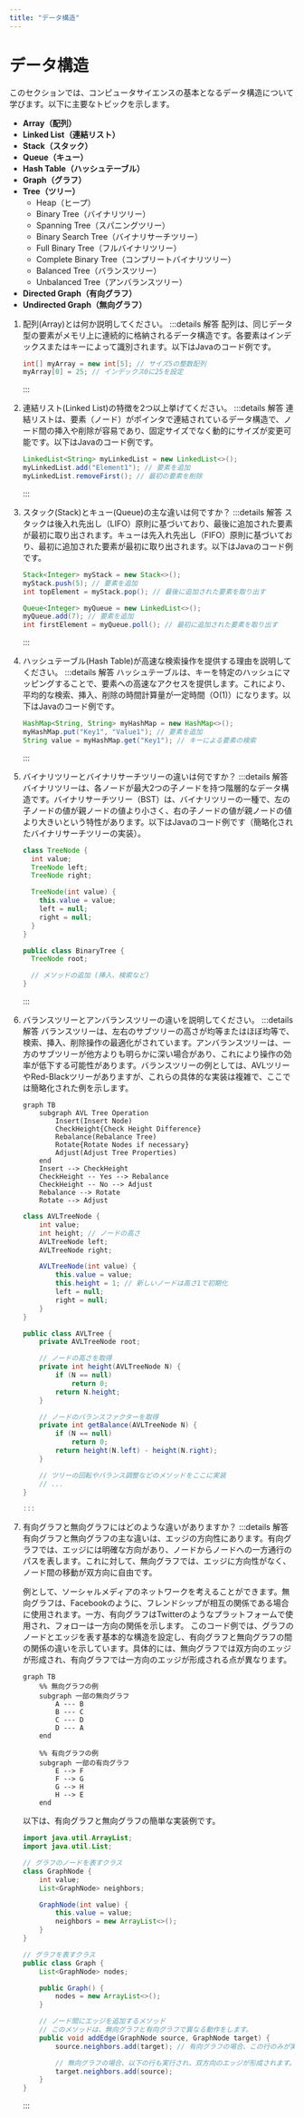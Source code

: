 ```yaml
---
title: "データ構造"
---
```

# データ構造

このセクションでは、コンピュータサイエンスの基本となるデータ構造について学びます。以下に主要なトピックを示します。

- **Array（配列）**
- **Linked List（連結リスト）**
- **Stack（スタック）**
- **Queue（キュー）**
- **Hash Table（ハッシュテーブル）**
- **Graph（グラフ）**
- **Tree（ツリー）**
  - Heap（ヒープ）
  - Binary Tree（バイナリツリー）
  - Spanning Tree（スパニングツリー）
  - Binary Search Tree（バイナリサーチツリー）
  - Full Binary Tree（フルバイナリツリー）
  - Complete Binary Tree（コンプリートバイナリツリー）
  - Balanced Tree（バランスツリー）
  - Unbalanced Tree（アンバランスツリー）
- **Directed Graph（有向グラフ）**
- **Undirected Graph（無向グラフ）**

1. 配列(Array)とは何か説明してください。
   :::details 解答
   配列は、同じデータ型の要素がメモリ上に連続的に格納されるデータ構造です。各要素はインデックスまたはキーによって識別されます。以下はJavaのコード例です。

   ```java
   int[] myArray = new int[5]; // サイズ5の整数配列
   myArray[0] = 25; // インデックス0に25を設定
   ```

   :::

2. 連結リスト(Linked List)の特徴を2つ以上挙げてください。
   :::details 解答
   連結リストは、要素（ノード）がポインタで連結されているデータ構造で、ノード間の挿入や削除が容易であり、固定サイズでなく動的にサイズが変更可能です。以下はJavaのコード例です。

   ```java
   LinkedList<String> myLinkedList = new LinkedList<>();
   myLinkedList.add("Element1"); // 要素を追加
   myLinkedList.removeFirst(); // 最初の要素を削除
   ```

   :::

3. スタック(Stack)とキュー(Queue)の主な違いは何ですか？
   :::details 解答
   スタックは後入れ先出し（LIFO）原則に基づいており、最後に追加された要素が最初に取り出されます。キューは先入れ先出し（FIFO）原則に基づいており、最初に追加された要素が最初に取り出されます。以下はJavaのコード例です。

   ```java
   Stack<Integer> myStack = new Stack<>();
   myStack.push(5); // 要素を追加
   int topElement = myStack.pop(); // 最後に追加された要素を取り出す

   Queue<Integer> myQueue = new LinkedList<>();
   myQueue.add(7); // 要素を追加
   int firstElement = myQueue.poll(); // 最初に追加された要素を取り出す
   ```

   :::

4. ハッシュテーブル(Hash Table)が高速な検索操作を提供する理由を説明してください。
   :::details 解答
   ハッシュテーブルは、キーを特定のハッシュにマッピングすることで、要素への高速なアクセスを提供します。これにより、平均的な検索、挿入、削除の時間計算量が一定時間（O(1)）になります。以下はJavaのコード例です。

   ```java
   HashMap<String, String> myHashMap = new HashMap<>();
   myHashMap.put("Key1", "Value1"); // 要素を追加
   String value = myHashMap.get("Key1"); // キーによる要素の検索
   ```

   :::

5. バイナリツリーとバイナリサーチツリーの違いは何ですか？
   :::details 解答
   バイナリツリーは、各ノードが最大2つの子ノードを持つ階層的なデータ構造です。バイナリサーチツリー（BST）は、バイナリツリーの一種で、左の子ノードの値が親ノードの値より小さく、右の子ノードの値が親ノードの値より大きいという特性があります。以下はJavaのコード例です（簡略化されたバイナリサーチツリーの実装）。

   ```java
   class TreeNode {
     int value;
     TreeNode left;
     TreeNode right;

     TreeNode(int value) {
       this.value = value;
       left = null;
       right = null;
     }
   }

   public class BinaryTree {
     TreeNode root;

     // メソッドの追加 (挿入、検索など)
   }
   ```

   :::

6. バランスツリーとアンバランスツリーの違いを説明してください。
   :::details 解答
   バランスツリーは、左右のサブツリーの高さが均等またはほぼ均等で、検索、挿入、削除操作の最適化がされています。アンバランスツリーは、一方のサブツリーが他方よりも明らかに深い場合があり、これにより操作の効率が低下する可能性があります。バランスツリーの例としては、AVLツリーやRed-Blackツリーがありますが、これらの具体的な実装は複雑で、ここでは簡略化された例を示します。

    ```mermaid
    graph TB
        subgraph AVL Tree Operation
            Insert(Insert Node)
            CheckHeight{Check Height Difference}
            Rebalance(Rebalance Tree)
            Rotate{Rotate Nodes if necessary}
            Adjust(Adjust Tree Properties)
        end
        Insert --> CheckHeight
        CheckHeight -- Yes --> Rebalance
        CheckHeight -- No --> Adjust
        Rebalance --> Rotate
        Rotate --> Adjust
    ```

   ```java
   class AVLTreeNode {
       int value;
       int height; // ノードの高さ
       AVLTreeNode left;
       AVLTreeNode right;

       AVLTreeNode(int value) {
           this.value = value;
           this.height = 1; // 新しいノードは高さ1で初期化
           left = null;
           right = null;
       }
   }

   public class AVLTree {
       private AVLTreeNode root;

       // ノードの高さを取得
       private int height(AVLTreeNode N) {
           if (N == null)
               return 0;
           return N.height;
       }

       // ノードのバランスファクターを取得
       private int getBalance(AVLTreeNode N) {
           if (N == null)
               return 0;
           return height(N.left) - height(N.right);
       }

       // ツリーの回転やバランス調整などのメソッドをここに実装
       // ...
   }

   :::

7. 有向グラフと無向グラフにはどのような違いがありますか？
   :::details 解答
   有向グラフと無向グラフの主な違いは、エッジの方向性にあります。有向グラフでは、エッジには明確な方向があり、ノードからノードへの一方通行のパスを表します。これに対して、無向グラフでは、エッジに方向性がなく、ノード間の移動が双方向に自由です。

   例として、ソーシャルメディアのネットワークを考えることができます。無向グラフは、Facebookのように、フレンドシップが相互の関係である場合に使用されます。一方、有向グラフはTwitterのようなプラットフォームで使用され、フォローは一方向の関係を示します。
   このコード例では、グラフのノードとエッジを表す基本的な構造を設定し、有向グラフと無向グラフの間の関係の違いを示しています。具体的には、無向グラフでは双方向のエッジが形成され、有向グラフでは一方向のエッジが形成される点が異なります。

    ```mermaid
    graph TB
        %% 無向グラフの例
        subgraph 一部の無向グラフ
            A --- B
            B --- C
            C --- D
            D --- A
        end

        %% 有向グラフの例
        subgraph 一部の有向グラフ
            E --> F
            F --> G
            G --> H
            H --> E
        end
    ```

   以下は、有向グラフと無向グラフの簡単な実装例です。

   ```java
   import java.util.ArrayList;
   import java.util.List;

   // グラフのノードを表すクラス
   class GraphNode {
       int value;
       List<GraphNode> neighbors;

       GraphNode(int value) {
           this.value = value;
           neighbors = new ArrayList<>();
       }
   }

   // グラフを表すクラス
   public class Graph {
       List<GraphNode> nodes;

       public Graph() {
           nodes = new ArrayList<>();
       }

       // ノード間にエッジを追加するメソッド
       // このメソッドは、無向グラフと有向グラフで異なる動作をします。
       public void addEdge(GraphNode source, GraphNode target) {
           source.neighbors.add(target); // 有向グラフの場合、この行のみが実行されます。

           // 無向グラフの場合、以下の行も実行され、双方向のエッジが形成されます。
           target.neighbors.add(source);
       }
   }
   ```

   :::
